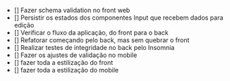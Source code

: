 - [] Fazer schema validation no front web
- [] Persistir os estados dos componentes Input que recebem dados para edição
- [] Verificar o fluxo da aplicação, do front para o back
- [] Refatorar começando pelo back, mas sem quebrar o front
- [] Realizar testes de integridade no back pelo Insomnia
- [] Fazer os ajustes de validação no mobile
- [] fazer toda a estilização do front
- [] fazer toda a estilização do mobile